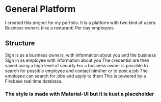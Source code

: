 # General Platform
I created this project for my porfolio.
It is a platform with two kind of users:
Business owners (like a resturant)
Per day employees

## Structure
Sign is as a business owners, with information about you and the business
Sign in as employee with information about you
The credential are then saved using a high level of securty
For a business owner is possible to search for possible employee and contact him/her or to post a job
The employee can search for jobs and apply to them
This is powered by a Firebase real time database.

### The style is made with Material-UI but it is kust a placeholder